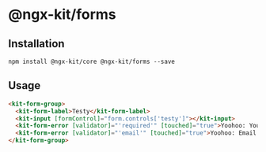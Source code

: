 # @ngx-kit/forms

## Installation

`npm install @ngx-kit/core @ngx-kit/forms --save`

## Usage

```html
<kit-form-group>
  <kit-form-label>Testy</kit-form-label>
  <kit-input [formControl]="form.controls['testy']"></kit-input>
  <kit-form-error [validator]="'required'" [touched]="true">Yoohoo: You can't leave this empty.</kit-form-error>
  <kit-form-error [validator]="'email'" [touched]="true">Yoohoo: Email invalid.</kit-form-error>
</kit-form-group>
```

